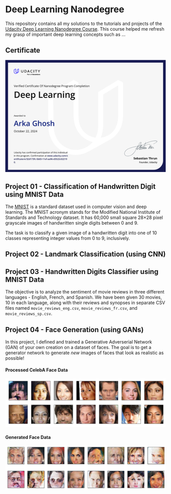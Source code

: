 # Deep Learning Nanodegree

This repository contains all my solutions to the tutorials and projects of the [Udacity Deep Learning Nanodegree Course](https://www.udacity.com/course/deep-learning-nanodegree--nd101). This course helped me refresh my grasp of important deep learning concepts such as ...

## Certificate

[<img src='./Certificate.png'>](https://www.udacity.com/certificate/e/32d173fc-5b03-11ef-aa96-d3522c022190)

## Project 01 - Classification of Handwritten Digit using MNIST Data

The [MNIST](https://en.wikipedia.org/wiki/MNIST_database) is a standard dataset used in computer vision and deep learning. The MNIST acronym stands for the Modified National Institute of Standards and Technology dataset. It has 60,000 small square 28×28 pixel grayscale images of handwritten single digits between 0 and 9.

The task is to classify a given image of a handwritten digit into one of 10 classes representing integer values from 0 to 9, inclusively.

## Project 02 - Landmark Classification (using CNN)

## Project 03 - Handwritten Digits Classifier using MNIST Data

The objective is to analyze the sentiment of movie reviews in three different languages - English, French, and Spanish. We have been given 30 movies, 10 in each language, along with their reviews and synopses in separate CSV files named `movie_reviews_eng.csv`, `movie_reviews_fr.csv`, and `movie_reviews_sp.csv`.

## Project 04 - Face Generation (using GANs)

In this project, I defined and trained a Generative Adverserial Network (GAN) of your own creation on a dataset of faces. The goal is to get a generator network to generate _new_ images of faces that look as realistic as possible!

#### Processed CelebA Face Data

<img src = './Project 04 - Face Generation/processed-face-data.png' title='Processed CelebA Face Data'>

#### Generated Face Data

<img src = './Project 04 - Face Generation/output.png'>
